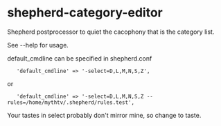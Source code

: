 shepherd-category-editor
========================

Shepherd postprocessor to quiet the cacophony that is the category list.

See --help for usage.

default_cmdline can be specified in shepherd.conf

       'default_cmdline' => '-select=D,L,M,N,S,Z',

or

       'default_cmdline' => '-select=D,L,M,N,S,Z --rules=/home/mythtv/.shepherd/rules.test',


Your tastes in select probably don't mirror mine, so change to taste.
